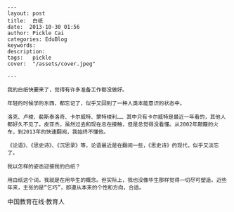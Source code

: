 
    ---
    layout: post  
    title:  白纸  
    date:  2013-10-30 01:56  
    author: Pickle Cai  
    categories: EduBlog  
    keywords: 
    description:   
    tags:	pickle   
    cover:  "/assets/cover.jpeg"  

    ---  
    
	我的白纸快要来了，觉得有许多准备工作都没做好。

	年轻的时候学的东西，都忘记了，似乎又回到了一种人类本能意识的状态中。

	洛克、卢梭、裴斯泰洛奇、卡尔威特、蒙特梭利…… 其中只有卡尔威特是最近一年看的，其他人都好久不见了。皮亚杰，虽然过去和现在总在接触，但是总觉得没看懂。从2002年颠簸的火车，到2013年的快速翻阅，我始终不懂他。

	《论语》、《思史诗》、《沉思录》等，论语最近是在翻阅一些，《思史诗》的现代，似乎又淡忘了。

	我以怎样的姿态迎接我的白纸？

	用白纸这个词，我就是在用华生的概念。但实际上，我也没像华生那样觉得一切尽可塑造。近些年来，主张的是“乞巧”，即遵从本来的个性和方向，合适。



		    
 中国教育在线·教育人

